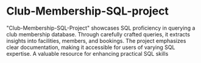 # Club-Membership-SQL-project
 "Club-Membership-SQL-Project" showcases SQL proficiency in querying a club membership database. Through carefully crafted queries, it extracts insights into facilities, members, and bookings. The project emphasizes clear documentation, making it accessible for users of varying SQL expertise. A valuable resource for enhancing practical SQL skills
